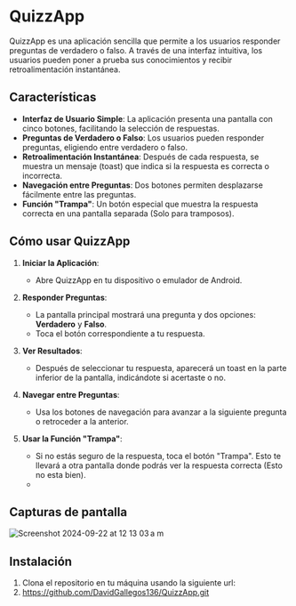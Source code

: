 # QuizzApp

QuizzApp es una aplicación sencilla que permite a los usuarios responder preguntas de verdadero o falso. A través de una interfaz intuitiva, los usuarios pueden poner a prueba sus conocimientos y recibir retroalimentación instantánea.

## Características

- **Interfaz de Usuario Simple**: La aplicación presenta una pantalla con cinco botones, facilitando la selección de respuestas.
- **Preguntas de Verdadero o Falso**: Los usuarios pueden responder preguntas, eligiendo entre verdadero o falso.
- **Retroalimentación Instantánea**: Después de cada respuesta, se muestra un mensaje (toast) que indica si la respuesta es correcta o incorrecta.
- **Navegación entre Preguntas**: Dos botones permiten desplazarse fácilmente entre las preguntas.
- **Función "Trampa"**: Un botón especial que muestra la respuesta correcta en una pantalla separada (Solo para tramposos).

## Cómo usar QuizzApp

1. **Iniciar la Aplicación**:
   - Abre QuizzApp en tu dispositivo o emulador de Android.

2. **Responder Preguntas**:
   - La pantalla principal mostrará una pregunta y dos opciones: **Verdadero** y **Falso**.
   - Toca el botón correspondiente a tu respuesta.

3. **Ver Resultados**:
   - Después de seleccionar tu respuesta, aparecerá un toast en la parte inferior de la pantalla, indicándote si acertaste o no.

4. **Navegar entre Preguntas**:
   - Usa los botones de navegación para avanzar a la siguiente pregunta o retroceder a la anterior.

5. **Usar la Función "Trampa"**:
   - Si no estás seguro de la respuesta, toca el botón "Trampa". Esto te llevará a otra pantalla donde podrás ver la respuesta correcta (Esto no esta bien).
   - 

## Capturas de pantalla
![Screenshot 2024-09-22 at 12 13 03 a m](https://github.com/user-attachments/assets/264bd989-0610-4d35-a2d0-609875e4a324)




## Instalación

1. Clona el repositorio en tu máquina usando la siguiente url:
2. https://github.com/DavidGallegos136/QuizzApp.git

